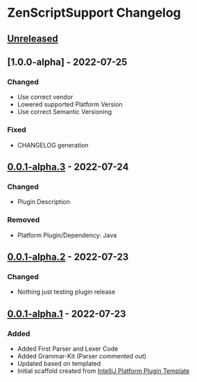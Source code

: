 <!-- Keep a Changelog guide -> https://keepachangelog.com -->

# ZenScriptSupport Changelog

## [Unreleased]

## [1.0.0-alpha] - 2022-07-25
### Changed
* Use correct vendor
* Lowered supported Platform Version
* Use correct Semantic Versioning


### Fixed
* CHANGELOG generation

## [0.0.1-alpha.3] - 2022-07-24
### Changed
* Plugin Description


### Removed
* Platform Plugin/Dependency: Java

## [0.0.1-alpha.2] - 2022-07-23
### Changed
* Nothing just testing plugin release

## [0.0.1-alpha.1] - 2022-07-23
### Added
* Added First Parser and Lexer Code
* Added Grammar-Kit (Parser commented out)
* Updated based on templated
* Initial scaffold created from [IntelliJ Platform Plugin Template](https://github.com/JetBrains/intellij-platform-plugin-template)

[Unreleased]: https://github.com/EraTiem-Network/ZenScriptSupport/compare/v0.0.1-alpha.3...HEAD
[0.0.1-alpha.3]: https://github.com/EraTiem-Network/ZenScriptSupport/compare/v0.0.1-alpha.2...v0.0.1-alpha.3
[0.0.1-alpha.2]: https://github.com/EraTiem-Network/ZenScriptSupport/compare/v0.0.1-alpha.1...v0.0.1-alpha.2
[0.0.1-alpha.1]: https://github.com/EraTiem-Network/ZenScriptSupport/releases/tag/v0.0.1-alpha.1